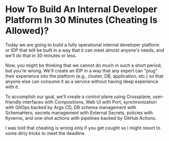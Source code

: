 # How To Build An Internal Developer Platform In 30 Minutes (Cheating Is Allowed)?

Today we are going to build a fully operational internal developer platform or IDP that will be built in a way that it can meet almost anyone's needs, and we'll do that in 30 minutes or less.

Now, you might be thinking that we cannot do much in such a short period, but you're wrong. We'll create an IDP in a way that any expert can "plug" their experience into the platform (e.g., cluster, DB, application, etc.) so that anyone else can consume it as a service without having deep experience with it.

To accomplish our goal, we'll create a control plane using Crossplane, user-friendly interfaces with Compositions, Web UI with Port, synchronization with GitOps backed by Argo CD, DB schema management with SchemaHero, secrets management with External Secrets, policies with Kyverno, and one-shot actions with pipelines backed by GitHub Actions.

I was told that cheating is wrong only if you get cought so I might resort to some dirty tricks to meet the deadline.

